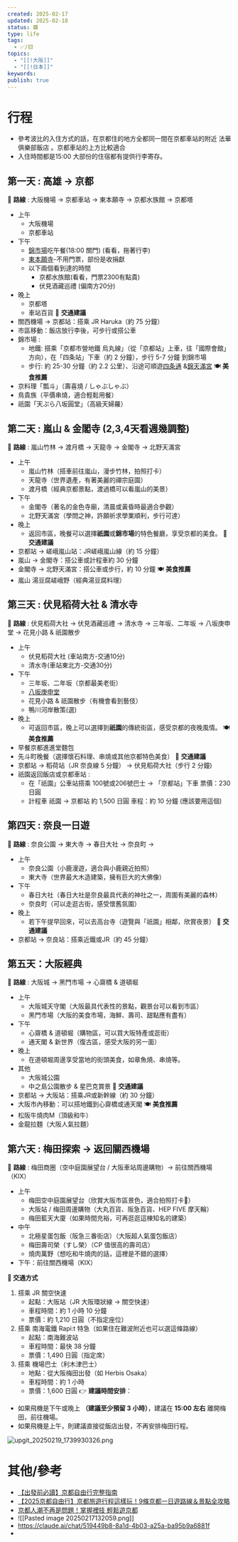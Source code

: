 ```yaml
---
created: 2025-02-17
updated: 2025-02-18
status: 🟥
type: life
tags:
  - ✅/🟨
topics:
  - "[[!大阪]]"
  - "[[!日本]]"
keywords: 
publish: true
---
```

# 行程
- 參考波比的入住方式的話，在京都住的地方全都同一間在京都車站的附近 法華俱樂部飯店 。京都車站的上方比較適合
- 入住時間都是15:00 大部份的住宿都有提供行李寄存。
## 第一天 : 高雄 → 京都
📍 **路線** :  大阪機場 → 京都車站 → 東本願寺 → 京都水族館 → 京都塔
- 上午 
	- 大阪機場
	- 京都車站
- 下午
	- [錦市場](https://bobbyworld.tw/2024-01-09-2714/)吃午餐(18:00 關門) (看看，拖著行李)
	- [東本願寺](https://www.gltjp.com/zh-hant/article/item/20867/#zh-13-91)-不用門票，部份是收捐獻
	- 以下兩個看到達的時間
		- 京都水族館(看看，門票2300有點貴)
		- 伏見酒藏巡禮 (偏南方20分)
- 晚上
	- 京都塔
	- 車站百貨
🚃 **交通建議**
- 關西機場 → 京都站：搭乘 JR Haruka（約 75 分鐘）
- 市區移動：飯店放行李後，可步行或搭公車
- 錦市場 : 
	- 地鐵: 搭乘「京都市營地鐵 烏丸線」（從「京都站」上車，往「國際會館」方向），在「四条站」下車（約 2 分鐘），步行 5-7 分鐘 到錦市場
	- 步行: 約 25-30 分鐘（約 2.2 公里）、沿途可順遊[四条通](https://gototravel.tw/kawaramachi-shopping-street/) &[錦天滿宮](https://www.bigfang.tw/blog/post/nishikitenmangu-kyoto)
🍽 **美食推薦**
- 京料理「瓢斗」（壽喜燒 / しゃぶしゃぶ）
- 鳥貴族（平價串燒，適合輕鬆用餐）
- 祇園「天ぷら八坂圓堂」（高級天婦羅）
## 第二天 : 嵐山 & 金閣寺 (2,3,4天看週幾調整)
📍 **路線** : 嵐山竹林 → 渡月橋 → 天龍寺 → 金閣寺 → 北野天滿宮
- 上午
    - 嵐山竹林（搭車前往嵐山，漫步竹林，拍照打卡）
    - 天龍寺（世界遺產，有著美麗的禪宗庭園）
    - 渡月橋（經典京都景點，渡過橋可以看嵐山的美景）
- 下午
    - 金閣寺（著名的金色寺廟，清晨或黃昏時最適合參觀）
    - 北野天滿宮（學問之神，許願祈求學業順利，步行可達）
- 晚上
    - 返回市區，晚餐可以選擇**祇園**或**錦市場**的特色餐廳，享受京都的美食。
🚃 **交通建議**
- 京都站 → 嵯峨嵐山站：JR嵯峨嵐山線（約 15 分鐘）
- 嵐山 → 金閣寺：搭公車或計程車約 30 分鐘
- 金閣寺 → 北野天滿宮：搭公車或步行，約 10 分鐘
🍽 **美食推薦**
- 嵐山 湯豆腐嵯峨野（經典湯豆腐料理）
## 第三天 : 伏見稻荷大社 & 清水寺
📍 **路線** :  伏見稻荷大社 → 伏見酒藏巡禮 →  清水寺 → 三年坂、二年坂 →  八坂庚申堂  →  花見小路 & 祇園散步
- 上午 
	- 伏見稻荷大社 (車站南方-交通10分)
	- 清水寺(車站東北方-交通30分)
- 下午
	- 三年坂、二年坂（京都最美老街）
	- [八坂庚申堂](https://bobbyworld.tw/2024-01-10-2720/)
	- 花見小路 & 祇園散步（有機會看到藝伎）
	- 鴨川河岸散策(選)
- 晚上
	- 可返回市區，晚上可以選擇到**祇園**的傳統街區，感受京都的夜晚風情。
🍽 **美食推薦**
- 早餐京都進進堂麵包
- 先斗町晚餐（選擇懷石料理、串燒或其他京都特色美食）
🚃 **交通建議**
- 京都站 → 稻荷站（JR 奈良線 5 分鐘） → 伏見稻荷大社（步行 2 分鐘)
- 祇園返回飯店或京都車站 :
	- 在「祇園」公車站搭乘 100號或206號巴士 → 「京都站」下車 票價：230 日圓
	- 計程車 祇園 → 京都站 約 1,500 日圓 車程：約 10 分鐘 (應該要用這個)
## 第四天 : 奈良一日遊
📍 **路線** :  奈良公園  → 東大寺 → 春日大社  → 奈良町  →
- 上午 
	- 奈良公園（小鹿漫遊，適合與小鹿親近拍照）
	- 東大寺（世界最大木造建築，擁有巨大的大佛像）
- 下午
	- 春日大社（春日大社是奈良最具代表的神社之一，周圍有美麗的森林）
	- 奈良町（可以走逛古街，感受懷舊氛圍）
- 晚上
	- 若下午提早回來，可以去高台寺（遊覽與「祇園」相鄰，欣賞夜景）
🚃 **交通建議**
- 京都站 → 奈良站：搭乘近鐵或JR（約 45 分鐘）
## 第五天：大阪經典
📍 **路線** :  大阪城 → 黑門市場 → 心齋橋 & 道頓堀
- 上午 
	- 大阪城天守閣（大阪最具代表性的景點，觀景台可以看到市區）
	- 黑門市場（大阪的美食市場，海鮮、壽司、甜點應有盡有）
- 下午
	- 心齋橋 & 道頓堀（購物區，可以買大阪特產或逛街）
	- 通天閣 & 新世界（復古區，感受大阪的另一面）
- 晚上
	- 在道頓堀周邊享受當地的街頭美食，如章魚燒、串燒等。
- 其他
	- 大阪城公園
	- 中之島公園散步 & 星巴克賞景
🚃 **交通建議**
- 京都站 → 大阪站：搭乘JR或新幹線（約 30 分鐘）
- 大阪市內移動：可以搭地鐵到心齋橋或通天閣
🍽 **美食推薦**
- 松阪牛燒肉M（頂級和牛）
- 金龍拉麵（大阪人氣拉麵）
## 第六天 : 梅田探索 → 返回關西機場
📍 **路線** :  梅田商圈（空中庭園展望台 / 大阪車站周邊購物）→ 前往關西機場（KIX）
- 上午 
	- 梅田空中庭園展望台（欣賞大阪市區景色，適合拍照打卡📸）
	- 大阪站 / 梅田周邊購物（大丸百貨、阪急百貨、HEP FIVE 摩天輪）
	- 梅田藍天大廈（如果時間充裕，可再逛逛這棟知名的建築）
- 中午
	- 北極星蛋包飯（阪急三番街店）（大阪超人氣蛋包飯店）
	- 梅田壽司榮（すし榮）（CP 值很高的壽司店）
	- 燒肉萬野（想吃和牛燒肉的話，這裡是不錯的選擇）
- 下午：前往關西機場（KIX）

**🚃 交通方式**
1. 搭乘 JR 關空快速
    - 起點：大阪站（JR 大阪環狀線 → 關空快速）
    - 車程時間：約 1 小時 10 分鐘
    - 票價：約 1,210 日圓（不指定座位）
2. 搭乘 南海電鐵 Rapi:t 特急（如果住在難波附近也可以選這條路線）
    - 起點：南海難波站
    - 車程時間：最快 38 分鐘
    - 票價：1,490 日圓（指定席）
3. 搭乘 機場巴士（利木津巴士）
    - 地點：從大阪梅田出發（如 Herbis Osaka）
    - 車程時間：約 1 小時
    - 票價：1,600 日圓
👉 **建議時間安排**：
- 如果飛機是下午或晚上 **（建議至少預留 3 小時）**，建議在 **15:00 左右** 離開梅田，前往機場。
- 如果飛機是上午，則建議直接從飯店出發，不再安排梅田行程。

![upgit_20250219_1739930326.png](https://raw.githubusercontent.com/kimx/ObsidianAssets/master/2025/02/upgit_20250219_1739930326.png)



# 其他/參考
- [【出發前必讀】京都自由行完整指南](https://www.gltjp.com/zh-hant/article/item/20710/)
- [【2025京都自由行】京都旅遊行程這樣玩！9條京都一日遊路線＆景點全攻略](https://bobbyworld.tw/2024-03-08-3100/)
- [京都人潮不再是問題！掌握裡技 輕鬆遊京都](https://www.youtube.com/watch?v=kYijDqF8i-4)
- ![[Pasted image 20250217132059.png]]
- https://claude.ai/chat/519449b8-8a1d-4b03-a25a-ba95b9a6881f
- 